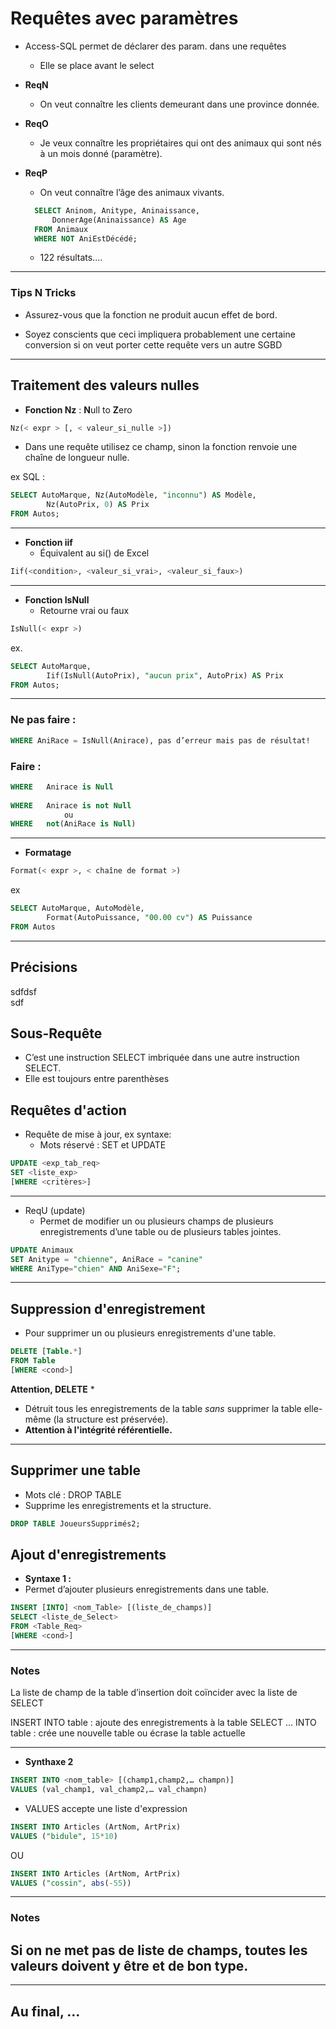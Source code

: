 # **Requêtes avec paramètres**

- Access-SQL permet de déclarer des param. dans une requêtes
  - Elle se place avant le select

- **ReqN**
  - On veut connaître les clients demeurant dans une province donnée.
- **ReqO**
  - Je veux connaître les propriétaires qui ont des animaux qui sont nés à un mois donné (paramètre).
- **ReqP**
  - On veut connaître l’âge des animaux vivants.

  ```SQL
    SELECT Aninom, Anitype, Aninaissance,
 		DonnerAge(Aninaissance) AS Age
    FROM Animaux
    WHERE NOT AniEstDécédé;
  ```
    - 122 résultats....

---

### **Tips N Tricks**  
- Assurez-vous que la fonction ne produit aucun effet de bord.

- Soyez conscients que ceci impliquera probablement une certaine conversion si on veut porter cette requête vers un autre SGBD

---

  ## **Traitement des valeurs nulles**

- **Fonction Nz** : **N**ull to **Z**ero

```sql   
Nz(< expr > [, < valeur_si_nulle >])
```
  - Dans une requête utilisez ce champ, sinon la fonction renvoie une chaîne de longueur nulle.
  
  ex SQL :

```SQL
SELECT AutoMarque, Nz(AutoModèle, "inconnu") AS Modèle,
 		Nz(AutoPrix, 0) AS Prix
FROM Autos;
```
---
- **Fonction iif** 
  - Équivalent au si() de Excel
 ```sql
Iif(<condition>, <valeur_si_vrai>, <valeur_si_faux>)
 ```
---
 - **Fonction IsNull**
   - Retourne vrai ou faux
```sql
IsNull(< expr >)
```
ex.
```sql
SELECT AutoMarque,
 		Iif(IsNull(AutoPrix), "aucun prix", AutoPrix) AS Prix
FROM Autos;
```
---
### **Ne pas faire :**
```sql
WHERE AniRace = IsNull(Anirace), pas d’erreur mais pas de résultat!
```
### **Faire :**
```SQL
WHERE	Anirace is Null
    
WHERE	Anirace is not Null
			ou
WHERE	not(AniRace is Null)
```
---

- **Formatage** 
```sql
Format(< expr >, < chaîne de format >)
```
ex
```sql
SELECT AutoMarque, AutoModèle,
		Format(AutoPuissance, "00.00 cv") AS Puissance
FROM Autos
```
---
## **Précisions**

sdfdsf   
sdf
   

## **Sous-Requête**
- C’est une instruction SELECT imbriquée dans une autre instruction SELECT.
- Elle est toujours entre parenthèses


## Requêtes d'action 
- Requête de mise à jour, ex syntaxe:
  - Mots réservé : SET et UPDATE 
```sql
UPDATE <exp_tab_req>
SET <liste_exp>
[WHERE <critères>]
```
---
- ReqU (update)
  - Permet de modifier un ou plusieurs champs de plusieurs enregistrements d’une table ou de plusieurs tables jointes.
```sql
UPDATE Animaux
SET Anitype = "chienne", AniRace = "canine"
WHERE AniType="chien" AND AniSexe="F";
```
---
## **Suppression d'enregistrement**
- Pour supprimer un ou plusieurs enregistrements d'une table.
```sql
DELETE [Table.*]
FROM Table
[WHERE <cond>]
```

**Attention, DELETE** *
- Détruit tous les enregistrements de la table *sans* supprimer la table elle-même (la structure est préservée).
- **Attention à l'intégrité référentielle.**

---
## Supprimer une table 
- Mots clé : DROP TABLE
- Supprime les enregistrements et la structure.
```sql
DROP TABLE JoueursSupprimés2;
```

## Ajout d'enregistrements
- **Syntaxe 1 :**
- Permet d’ajouter plusieurs enregistrements dans une table.
```sql
INSERT [INTO] <nom_Table> [(liste_de_champs)]
SELECT <liste_de_Select>
FROM <Table_Req>
[WHERE <cond>]

```
---
### **Notes**
La liste de champ de la table d’insertion doit coïncider avec la liste de SELECT      

INSERT INTO table : ajoute des enregistrements à la table
SELECT   … INTO table : crée une nouvelle table ou écrase la table actuelle

---

- **Synthaxe 2**
```sql
INSERT INTO <nom_table> [(champ1,champ2,… champn)]
VALUES (val_champ1, val_champ2,… val_champn)
```

   - VALUES accepte une liste d'expression

```sql
INSERT INTO Articles (ArtNom, ArtPrix)
VALUES ("bidule", 15*10)
```
OU

```sql
INSERT INTO Articles (ArtNom, ArtPrix)
VALUES ("cossin", abs(-55))
```
---
### **Notes**
Si on ne met pas de liste de champs, toutes les valeurs doivent y être et de bon type.
---

---
Au final, ...
---